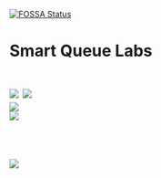 [![FOSSA Status](https://app.fossa.io/api/projects/git%2Bgithub.com%2Fsanudatta11%2FSmartQLabsWeb.svg?type=shield)](https://app.fossa.io/projects/git%2Bgithub.com%2Fsanudatta11%2FSmartQLabsWeb?ref=badge_shield)
<h1>Smart Queue Labs<h1>
<div>
  <img src="https://img.shields.io/packagist/l/doctrine/orm.svg"></a>
  <img src="https://img.shields.io/pypi/wheel/Django.svg"></a>
</div>
  <img src="https://img.shields.io/versioneye/d/ruby/rails.svg"></a>
 <div>
  <img src="https://img.shields.io/uptimerobot/ratio/7/m778918918-3e92c097147760ee39d02d36.svg"></a>
</div>
<br><br>
<a href="https://app.fossa.io/projects/git%2Bgithub.com%2Fsanudatta11%2FSmartQLabsWeb?ref=badge_large" alt="FOSSA Status">
<img src="https://app.fossa.io/api/projects/git%2Bgithub.com%2Fsanudatta11%2FSmartQLabsWeb.svg?type=large"></a>